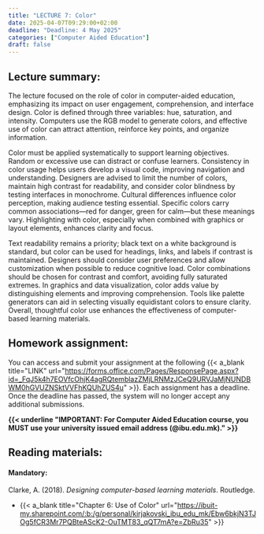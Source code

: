 ```yaml
---
title: "LECTURE 7: Color"
date: 2025-04-07T09:29:00+02:00
deadline: "Deadline: 4 May 2025"
categories: ["Computer Aided Education"]
draft: false
---
```


## Lecture summary:

The lecture focused on the role of color in computer-aided education, emphasizing its impact on user engagement, comprehension, and interface design. Color is defined through three variables: hue, saturation, and intensity. Computers use the RGB model to generate colors, and effective use of color can attract attention, reinforce key points, and organize information.

Color must be applied systematically to support learning objectives. Random or excessive use can distract or confuse learners. Consistency in color usage helps users develop a visual code, improving navigation and understanding. Designers are advised to limit the number of colors, maintain high contrast for readability, and consider color blindness by testing interfaces in monochrome. Cultural differences influence color perception, making audience testing essential. Specific colors carry common associations—red for danger, green for calm—but these meanings vary. Highlighting with color, especially when combined with graphics or layout elements, enhances clarity and focus.

Text readability remains a priority; black text on a white background is standard, but color can be used for headings, links, and labels if contrast is maintained. Designers should consider user preferences and allow customization when possible to reduce cognitive load. Color combinations should be chosen for contrast and comfort, avoiding fully saturated extremes. In graphics and data visualization, color adds value by distinguishing elements and improving comprehension. Tools like palette generators can aid in selecting visually equidistant colors to ensure clarity. Overall, thoughtful color use enhances the effectiveness of computer-based learning materials.

## Homework assignment:

You can access and submit your assignment at the following {{< a_blank title="LINK" url="https://forms.office.com/Pages/ResponsePage.aspx?id=_FqJ5k4h7EOVfcOhjK4agRQtemblazZMjLRNMzJCeQ9URVJaMjNUNDBWM0hGVUZNSktVVFhKQUhZUS4u" >}}. Each assignment has a deadline. Once the deadline has passed, the system will no longer accept any additional submissions.

**{{< underline "IMPORTANT: For Computer Aided Education course, you MUST use your university issued email address (@ibu.edu.mk)." >}}**

## Reading materials:

#### Mandatory:

Clarke, A. (2018). *Designing computer-based learning materials*. Routledge.

* {{< a_blank title="Chapter 6: Use of Color" url="https://ibuit-my.sharepoint.com/:b:/g/personal/kirjakovski_ibu_edu_mk/Ebw6bkjN3TJOg5fCR3Mr7PQBteAScK2-OuTMT83_qQT7mA?e=ZbRu35" >}}
